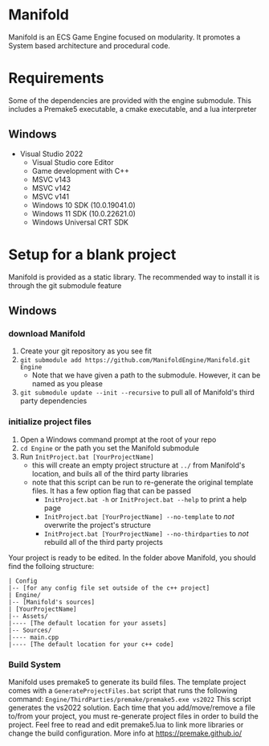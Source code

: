 # Manifold
Manifold is an ECS Game Engine focused on modularity. It promotes a System based architecture and procedural code.

# Requirements
Some of the dependencies are provided with the engine submodule. This includes a Premake5 executable, a cmake executable, and a lua interpreter

## Windows
* Visual Studio 2022
    * Visual Studio core Editor
    * Game development with C++
    * MSVC v143
    * MSVC v142
    * MSVC v141
    * Windows 10 SDK (10.0.19041.0)
    * Windows 11 SDK (10.0.22621.0)
    * Windows Universal CRT SDK

# Setup for a blank project
Manifold is provided as a static library. The recommended way to install it is through the git submodule feature

## Windows
### download Manifold
1. Create your git repository as you see fit
2. `git submodule add https://github.com/ManifoldEngine/Manifold.git Engine`
    * Note that we have given a path to the submodule. However, it can be named as you please
3. `git submodule update --init --recursive` to pull all of Manifold's third party dependencies

### initialize project files
1. Open a Windows command prompt at the root of your repo
2. `cd Engine` or the path you set the Manifold submodule
3. Run `InitProject.bat [YourProjectName]`
    * this will create an empty project structure at `../` from Manifold's location, and buils all of the third party libraries
    * note that this script can be run to re-generate the original template files. It has a few option flag that can be passed
        * `InitProject.bat -h` or `InitProject.bat --help` to print a help page
        * `InitProject.bat [YourProjectName] --no-template` to *not* overwrite the project's structure
        * `InitProject.bat [YourProjectName] --no-thirdparties` to *not* rebuild all of the third party projects

Your project is ready to be edited. In the folder above Manifold, you should find the folloing structure:
```
| Config
|-- [for any config file set outside of the c++ project]
| Engine/
|-- [Manifold's sources]
| [YourProjectName]
|-- Assets/
|---- [The default location for your assets]
|-- Sources/
|---- main.cpp
|---- [The default location for your c++ code]
```

### Build System
Manifold uses premake5 to generate its build files. The template project comes with a `GenerateProjectFiles.bat` script that runs the following command:
`Engine/ThirdParties/premake/premake5.exe vs2022`
This script generates the vs2022 solution. Each time that you add/move/remove a file to/from your project, you must re-generate project files in order to build the project.
Feel free to read and edit premake5.lua to link more libraries or change the build configuration.
More info at https://premake.github.io/
